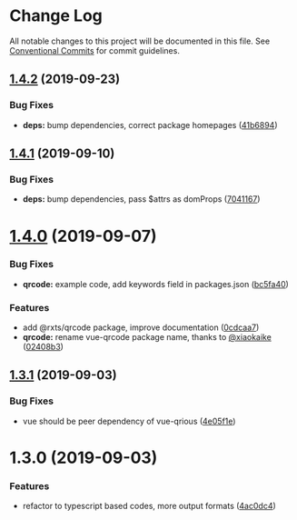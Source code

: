 # Change Log

All notable changes to this project will be documented in this file.
See [Conventional Commits](https://conventionalcommits.org) for commit guidelines.

## [1.4.2](https://github.com/rx-ts/vue/compare/vue-qrious@1.4.1...vue-qrious@1.4.2) (2019-09-23)


### Bug Fixes

* **deps:** bump dependencies, correct package homepages ([41b6894](https://github.com/rx-ts/vue/commit/41b6894))





## [1.4.1](https://github.com/rx-ts/vue/compare/vue-qrious@1.4.0...vue-qrious@1.4.1) (2019-09-10)


### Bug Fixes

* **deps:** bump dependencies, pass $attrs as domProps ([7041167](https://github.com/rx-ts/vue/commit/7041167))





# [1.4.0](https://github.com/rx-ts/vue/compare/vue-qrious@1.3.2...vue-qrious@1.4.0) (2019-09-07)


### Bug Fixes

* **qrcode:** example code, add keywords field in packages.json ([bc5fa40](https://github.com/rx-ts/vue/commit/bc5fa40))


### Features

* add @rxts/qrcode package, improve documentation ([0cdcaa7](https://github.com/rx-ts/vue/commit/0cdcaa7))
* **qrcode:** rename vue-qrcode package name, thanks to [@xiaokaike](https://github.com/xiaokaike) ([02408b3](https://github.com/rx-ts/vue/commit/02408b3))





## [1.3.1](https://github.com/rx-ts/vue/compare/vue-qrious@1.3.0...vue-qrious@1.3.1) (2019-09-03)

### Bug Fixes

- vue should be peer dependency of vue-qrious ([4e05f1e](https://github.com/rx-ts/vue/commit/4e05f1e))

# 1.3.0 (2019-09-03)

### Features

- refactor to typescript based codes, more output formats ([4ac0dc4](https://github.com/rx-ts/vue/commit/4ac0dc4))

